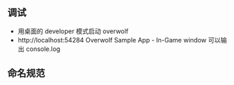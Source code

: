 ## 调试

- 用桌面的 developer 模式启动 overwolf
- http://localhost:54284 Overwolf Sample App - In-Game window 可以输出 console.log

## 命名规范
